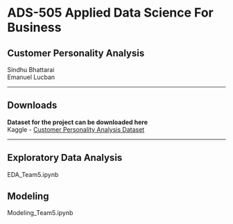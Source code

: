 # ADS-505 Applied Data Science For Business
## Customer Personality Analysis
Sindhu Bhattarai  
Emanuel Lucban  

______

## Downloads

**Dataset for the project can be downloaded here**  
Kaggle - [Customer Personality Analysis Dataset](https://www.kaggle.com/imakash3011/customer-personality-analysis)  

______

## Exploratory Data Analysis
EDA_Team5.ipynb 

## Modeling
Modeling_Team5.ipynb 


